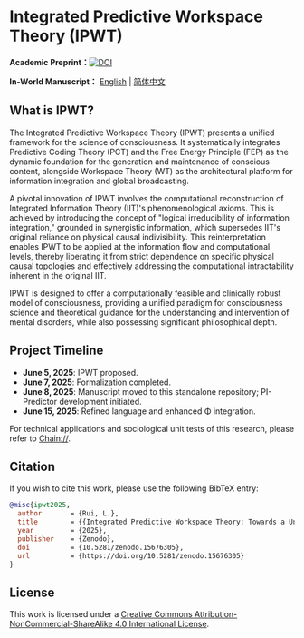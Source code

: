 # Integrated Predictive Workspace Theory (IPWT)

**Academic Preprint：**[![DOI](https://zenodo.org/badge/DOI/10.5281/zenodo.15676304.svg)](https://doi.org/10.5281/zenodo.15676304)

**In-World Manuscript：** [English](IPWT_en.md) | [简体中文](IPWT.md)

## What is IPWT?

The Integrated Predictive Workspace Theory (IPWT) presents a unified framework for the science of consciousness. It systematically integrates Predictive Coding Theory (PCT) and the Free Energy Principle (FEP) as the dynamic foundation for the generation and maintenance of conscious content, alongside Workspace Theory (WT) as the architectural platform for information integration and global broadcasting.

A pivotal innovation of IPWT involves the computational reconstruction of Integrated Information Theory (IIT)'s phenomenological axioms. This is achieved by introducing the concept of "logical irreducibility of information integration," grounded in synergistic information, which supersedes IIT's original reliance on physical causal indivisibility. This reinterpretation enables IPWT to be applied at the information flow and computational levels, thereby liberating it from strict dependence on specific physical causal topologies and effectively addressing the computational intractability inherent in the original IIT.

IPWT is designed to offer a computationally feasible and clinically robust model of consciousness, providing a unified paradigm for consciousness science and theoretical guidance for the understanding and intervention of mental disorders, while also possessing significant philosophical depth.

## Project Timeline

- **June 5, 2025**: IPWT proposed.
- **June 7, 2025**: Formalization completed.
- **June 8, 2025**: Manuscript moved to this standalone repository; PI-Predictor development initiated.
- **June 15, 2025**: Refined language and enhanced Φ integration.

For technical applications and sociological unit tests of this research, please refer to [Chain://](https://github.com/dmf-archive/dmf-archive.github.io/).

## Citation

If you wish to cite this work, please use the following BibTeX entry:

```bibtex
@misc{ipwt2025,
  author       = {Rui, L.},
  title        = {{Integrated Predictive Workspace Theory: Towards a Unified Framework for the Science of Consciousness}},
  year         = {2025},
  publisher    = {Zenodo},
  doi          = {10.5281/zenodo.15676305},
  url          = {https://doi.org/10.5281/zenodo.15676305}
}
```

## License

This work is licensed under a [Creative Commons Attribution-NonCommercial-ShareAlike 4.0 International License](https://creativecommons.org/licenses/by-nc-sa/4.0/).
